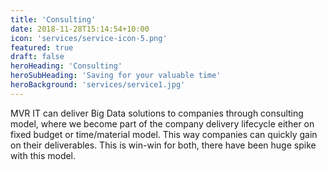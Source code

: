 ```yaml
---
title: 'Consulting'
date: 2018-11-28T15:14:54+10:00
icon: 'services/service-icon-5.png'
featured: true
draft: false
heroHeading: 'Consulting'
heroSubHeading: 'Saving for your valuable time'
heroBackground: 'services/service1.jpg'
---
```


MVR IT can deliver Big Data solutions to companies through consulting model, where we become part of the company delivery lifecycle either on fixed budget or time/material model. This way companies can quickly gain on their deliverables. This is win-win for both, there have been huge spike with this model. 

